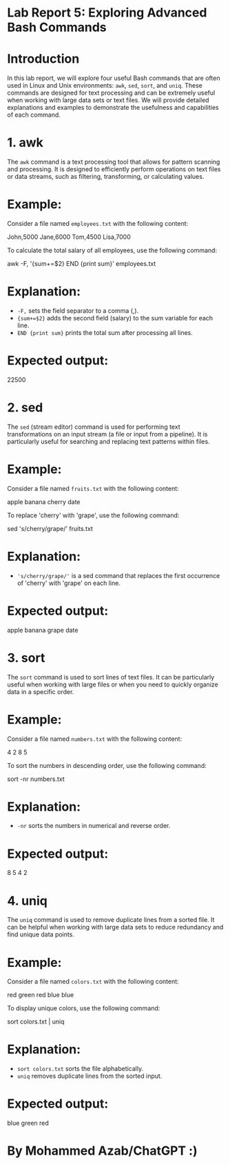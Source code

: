 # Lab Report 5: Exploring Advanced Bash Commands

# Introduction

In this lab report, we will explore four useful Bash commands that are often used in Linux and Unix environments: `awk`, `sed`, `sort`, and `uniq`. These commands are designed for text processing and can be extremely useful when working with large data sets or text files. We will provide detailed explanations and examples to demonstrate the usefulness and capabilities of each command.

# 1. awk

The `awk` command is a text processing tool that allows for pattern scanning and processing. It is designed to efficiently perform operations on text files or data streams, such as filtering, transforming, or calculating values.

# Example:

Consider a file named `employees.txt` with the following content:

John,5000
Jane,6000
Tom,4500
Lisa,7000


To calculate the total salary of all employees, use the following command:

awk -F, '{sum+=$2} END {print sum}' employees.txt

# Explanation:

- `-F,` sets the field separator to a comma (,).
- `{sum+=$2}` adds the second field (salary) to the sum variable for each line.
- `END {print sum}` prints the total sum after processing all lines.

# Expected output:

22500


# 2. sed

The `sed` (stream editor) command is used for performing text transformations on an input stream (a file or input from a pipeline). It is particularly useful for searching and replacing text patterns within files.

# Example:

Consider a file named `fruits.txt` with the following content:

apple
banana
cherry
date


To replace 'cherry' with 'grape', use the following command:

sed 's/cherry/grape/' fruits.txt

# Explanation:

- `'s/cherry/grape/'` is a sed command that replaces the first occurrence of 'cherry' with 'grape' on each line.

# Expected output:

apple
banana
grape
date


# 3. sort

The `sort` command is used to sort lines of text files. It can be particularly useful when working with large files or when you need to quickly organize data in a specific order.

# Example:

Consider a file named `numbers.txt` with the following content:

4
2
8
5


To sort the numbers in descending order, use the following command:

sort -nr numbers.txt

# Explanation:

- `-nr` sorts the numbers in numerical and reverse order.

# Expected output:

8
5
4
2


# 4. uniq

The `uniq` command is used to remove duplicate lines from a sorted file. It can be helpful when working with large data sets to reduce redundancy and find unique data points.

# Example:

Consider a file named `colors.txt` with the following content:

red
green
red
blue
blue


To display unique colors, use the following command:

sort colors.txt | uniq

# Explanation:

- `sort colors.txt` sorts the file alphabetically.
- `uniq` removes duplicate lines from the sorted input.

# Expected output:

blue
green
red

# By Mohammed Azab/ChatGPT :)
